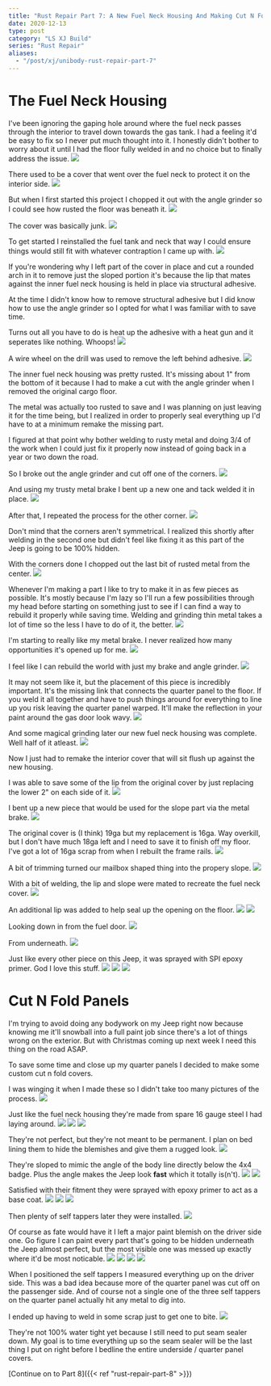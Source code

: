 ```yaml
---
title: "Rust Repair Part 7: A New Fuel Neck Housing And Making Cut N Fold Panels"
date: 2020-12-13
type: post
category: "LS XJ Build"
series: "Rust Repair"
aliases:
  - "/post/xj/unibody-rust-repair-part-7"
---
```


# The Fuel Neck Housing

I've been ignoring the gaping hole around where the fuel neck passes through the interior to travel down towards the gas tank. I had a feeling it'd be easy to fix so I never put much thought into it. I honestly didn't bother to worry about it until I had the floor fully welded in and no choice but to finally address the issue.
![](images/1.jpg)

There used to be a cover that went over the fuel neck to protect it on the interior side.
![](images/2.jpg)

But when I first started this project I chopped it out with the angle grinder so I could see how rusted the floor was beneath it.
![](images/3.jpg)

The cover was basically junk.
![](images/4.jpg)

To get started I reinstalled the fuel tank and neck that way I could ensure things would still fit with whatever contraption I came up with.
![](images/5.jpg)

If you're wondering why I left part of the cover in place and cut a rounded arch in it to remove just the sloped portion it's because the lip that mates against the inner fuel neck housing is held in place via structural adhesive.

At the time I didn't know how to remove structural adhesive but I did know how to use the angle grinder so I opted for what I was familiar with to save time.

Turns out all you have to do is heat up the adhesive with a heat gun and it seperates like nothing. Whoops!
![](images/6.jpg)

A wire wheel on the drill was used to remove the left behind adhesive.
![](images/7.jpg)

The inner fuel neck housing was pretty rusted. It's missing about 1" from the bottom of it because I had to make a cut with the angle grinder when I removed the original cargo floor.

The metal was actually too rusted to save and I was planning on just leaving it for the time being, but I realized in order to properly seal everything up I'd have to at a minimum remake the missing part.

I figured at that point why bother welding to rusty metal and doing 3/4 of the work when I could just fix it properly now instead of going back in a year or two down the road.

So I broke out the angle grinder and cut off one of the corners.
![](images/12.jpg)

And using my trusty metal brake I bent up a new one and tack welded it in place.
![](images/13.jpg)

After that, I repeated the process for the other corner.
![](images/14.jpg)

Don't mind that the corners aren't symmetrical. I realized this shortly after welding in the second one but didn't feel like fixing it as this part of the Jeep is going to be 100% hidden.

With the corners done I chopped out the last bit of rusted metal from the center.
![](images/15.jpg)

Whenever I'm making a part I like to try to make it in as few pieces as possible. It's mostly because I'm lazy so I'll run a few possibilities through my head before starting on something just to see if I can find a way to rebuild it properly while saving time. Welding and grinding thin metal takes a lot of time so the less I have to do of it, the better.
![](images/16.jpg)

I'm starting to really like my metal brake. I never realized how many opportunities it's opened up for me.
![](images/17.jpg)

I feel like I can rebuild the world with just my brake and angle grinder.
![](images/18.jpg)

It may not seem like it, but the placement of this piece is incredibly important. It's the missing link that connects the quarter panel to the floor. If you weld it all together and have to push things around for everything to line up you risk leaving the quarter panel warped. It'll make the reflection in your paint around the gas door look wavy.
![](images/19.jpg)

And some magical grinding later our new fuel neck housing was complete. Well half of it atleast.
![](images/20.jpg)

Now I just had to remake the interior cover that will sit flush up against the new housing.

I was able to save some of the lip from the original cover by just replacing the lower 2" on each side of it.
![](images/21.jpg)

I bent up a new piece that would be used for the slope part via the metal brake.
![](images/8.jpg)

The original cover is (I think) 19ga but my replacement is 16ga. Way overkill, but I don't have much 18ga left and I need to save it to finish off my floor. I've got a lot of 16ga scrap from when I rebuilt the frame rails.
![](images/9.jpg)

A bit of trimming turned our mailbox shaped thing into the propery slope.
![](images/10.jpg)

With a bit of welding, the lip and slope were mated to recreate the fuel neck cover.
![](images/22.jpg)

An additional lip was added to help seal up the opening on the floor.
![](images/23.jpg)
![](images/24.jpg)

Looking down in from the fuel door.
![](images/25.jpg)

From underneath.
![](images/26.jpg)

Just like every other piece on this Jeep, it was sprayed with SPI epoxy primer. God I love this stuff.
![](images/27.jpg)
![](images/28.jpg)
![](images/29.jpg)

# Cut N Fold Panels

I'm trying to avoid doing any bodywork on my Jeep right now because knowing me it'll snowball into a full paint job since there's a lot of things wrong on the exterior. But with Christmas coming up next week I need this thing on the road ASAP.

To save some time and close up my quarter panels I decided to make some custom cut n fold covers.

I was winging it when I made these so I didn't take too many pictures of the process.
![](images/30.jpg)

Just like the fuel neck housing they're made from spare 16 gauge steel I had laying around.
![](images/31.jpg)
![](images/32.jpg)
![](images/33.jpg)

They're not perfect, but they're not meant to be permanent. I plan on bed lining them to hide the blemishes and give them a rugged look.
![](images/34.jpg)

They're sloped to mimic the angle of the body line directly below the 4x4 badge. Plus the angle makes the Jeep look **fast** which it totally is(n't).
![](images/35.jpg)
![](images/36.jpg)

Satisfied with their fitment they were sprayed with epoxy primer to act as a base coat.
![](images/37.jpg)
![](images/38.jpg)
![](images/39.jpg)

Then plenty of self tappers later they were installed.
![](images/40.jpg)

Of course as fate would have it I left a major paint blemish on the driver side one. Go figure I can paint every part that's going to be hidden underneath the Jeep almost perfect, but the most visible one was messed up exactly where it'd be most noticable.
![](images/41.jpg)
![](images/42.jpg)
![](images/43.jpg)
![](images/44.jpg)

When I positioned the self tappers I measured everything up on the driver side. This was a bad idea because more of the quarter panel was cut off on the passenger side. And of course not a single one of the three self tappers on the quarter panel actually hit any metal to dig into.

I ended up having to weld in some scrap just to get one to bite.
![](images/45.jpg)

They're not 100% water tight yet because I still need to put seam sealer down. My goal is to time everything up so the seam sealer will be the last thing I put on right before I bedline the entire underside / quarter panel covers.

[Continue on to Part 8]({{< ref "rust-repair-part-8" >}})
